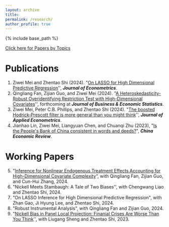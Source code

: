 ```yaml
---
layout: archive
title: 
permalink: /research/
author_profile: true 
---
```


{% include base_path %}

[Click here for Papers by Topics](http://ziweimei.github.io/papersbytopics/)

Publications
======

1. Ziwei Mei and Zhentao Shi (2024). "[On LASSO for High Dimensional Predictive Regression](https://www.sciencedirect.com/science/article/pii/S0304407624001556)'',   ***Journal of Econometrics***.   
2. Qingliang Fan, Zijian Guo, and Ziwei Mei (2024). "[A Heteroskedasticity-Robust Overidentifying Restriction Test with High-Dimensional Covariates](https://arxiv.org/abs/2205.00171)'',  forthcoming at  ***Journal of Business & Economic Statistics***.
3. Ziwei Mei, Peter C.B. Phillips, and Zhentao Shi (2024). "[The boosted Hodrick‐Prescott filter is more general than you might think](https://onlinelibrary.wiley.com/doi/10.1002/jae.3086)'', ***Journal of Applied Econometrics***.
4. Jianhao Lin, Ziwei Mei, Liangyuan Chen, and Chuanqi Zhu (2023), "[Is the People's Bank of China consistent in words and deeds?](https://www.sciencedirect.com/science/article/pii/S1043951X23000044)", ***China Economic Review***. 



Working Papers
======

5. "[Inference for Nonlinear Endogenous Treatment Effects Accounting for High-Dimensional Covariate Complexity](http://arxiv.org/abs/2310.08063)“, with Qingliang Fan, Zijian Guo, and Cun-Hui Zhang, 2024.
6. "Nickell Meets Stambaugh: A Tale of Two Biases'', with Chengwang Liao and Zhentao Shi, 2024.  
7. "On LASSO Inference for High Dimensional Predictive Regression", with Zhan Gao, Ji Hyung Lee, and Zhentao Shi, 2024.
8. "Robust Instrumental Analysis", with Qingliang Fan and Zijian Guo, 2024.
9. "[Nickell Bias in Panel Local Projection: Finanial Crises Are Worse Than You Think](https://arxiv.org/abs/2302.13455)'', with Liugang Sheng and Zhentao Shi, 2023. 
